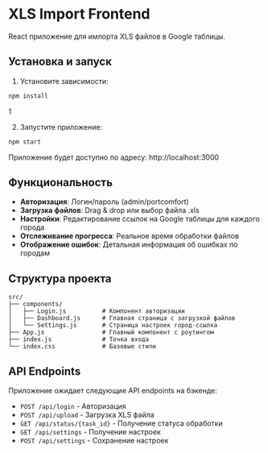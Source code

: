 # XLS Import Frontend

React приложение для импорта XLS файлов в Google таблицы.

## Установка и запуск

1. Установите зависимости:
```bash
npm install
```
1

2. Запустите приложение:
```bash
npm start
```

Приложение будет доступно по адресу: http://localhost:3000

## Функциональность

- **Авторизация**: Логин/пароль (admin/portcomfort)
- **Загрузка файлов**: Drag & drop или выбор файла .xls
- **Настройки**: Редактирование ссылок на Google таблицы для каждого города
- **Отслеживание прогресса**: Реальное время обработки файлов
- **Отображение ошибок**: Детальная информация об ошибках по городам

## Структура проекта

```
src/
├── components/
│   ├── Login.js          # Компонент авторизации
│   ├── Dashboard.js      # Главная страница с загрузкой файлов
│   └── Settings.js       # Страница настроек город-ссылка
├── App.js                # Главный компонент с роутингом
├── index.js              # Точка входа
└── index.css             # Базовые стили
```

## API Endpoints

Приложение ожидает следующие API endpoints на бэкенде:

- `POST /api/login` - Авторизация
- `POST /api/upload` - Загрузка XLS файла
- `GET /api/status/{task_id}` - Получение статуса обработки
- `GET /api/settings` - Получение настроек
- `POST /api/settings` - Сохранение настроек 